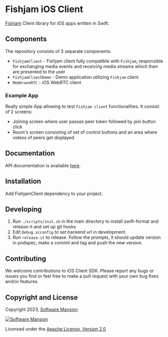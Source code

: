 # Fishjam iOS Client

[Fishjam](https://github.com/fishjam-dev/fishjam) Client library for iOS apps written in Swift.

## Components

The repository consists of 3 separate components:

- `FishjamClient` - Fishjam client fully compatible with `Fishjam`, responsible for exchanging media events and
  receiving media streams which then are presented to the user
- `FishjamClientDemo` - Demo application utilizing `Fishjam` client
- `MembraneRTC` - iOS WebRTC client

### Example App

Really simple App allowing to test `Fishjam client` functionalities. It consist of 2 screens:

- Joining screen where user passes peer token followed by join button click
- Room's screen consisting of set of control buttons and an area where videos of peers get displayed

## Documentation

API documentation is available [here](https://fishjam-cloud.github.io/mobile-client-sdk/modules/ios_client.html).

## Installation

Add FishjamClient dependency to your project.

## Developing

1. Run `./scripts/init.sh` in the main directory to install swift-format and release-it and set up git hooks
2. Edit `Debug.xcconfig` to set backend url in development.
3. Run `release-it` to release. Follow the prompts, it should update version in podspec, make a commit and tag and push
   the new version.

## Contributing

We welcome contributions to iOS Client SDK. Please report any bugs or issues you find or feel free to make a pull
request with your own bug fixes and/or features.

## Copyright and License

Copyright 2023, [Software Mansion](https://swmansion.com/?utm_source=git&utm_medium=readme&utm_campaign=fishjam)

[![Software Mansion](https://logo.swmansion.com/logo?color=white&variant=desktop&width=200&tag=membrane-github)](https://swmansion.com/?utm_source=git&utm_medium=readme&utm_campaign=fishjam)

Licensed under the [Apache License, Version 2.0](LICENSE)
